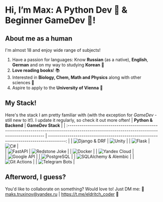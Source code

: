 # Hi, I’m Max: A Python Dev 🐍 & Beginner GameDev 👾!

## About me as a human
I'm almost 18 and enjoy wide range of subjects!
 1. Have a passion for languages: Know **Russian** (as a native), **English**󠁧󠁢󠁥, **German** and on my way to studying **Korean** 📖
 2. **Love reading books**! 📚
 3. Interested in **Biology, Chem, Math and Physics** along with other sciences 📘
 4. Aspire to apply to the **University of Vienna** 🧮

## My Stack!
Here's the stack I am pretty familiar with (with the exception for *GameDev* - still new to it!). I update it regularly, so check it out more often!
|                                                          **Python & Backend**                                                                     |                                   **GameDev Stack**                                      |
| :------------------------------------------------------------------------------------------------------------------------------------------------ | ---------------------------------------------------------------------------------------: |
| ![Django & DRF](https://img.shields.io/badge/Django-Django%20&%20DRF-092E20?style=for-the-badge&logo=Django)                                      | ![Unity](https://img.shields.io/badge/Unity-Unity-FFFFFF?style=for-the-badge&logo=Unity) |
| ![Flask](https://img.shields.io/badge/Flask-Where%20would%20you%20go%20without%20it-000000?style=for-the-badge&logo=Flask)                        | ![C#](https://img.shields.io/badge/C%23-Sharpy!-512BD4?style=for-the-badge&logo=C%23)    |        
| ![FastAPI](https://img.shields.io/badge/FastAPI-I%20am%20Lightning-009688?style=for-the-badge&logo=FastAPI)                                       | ![Redstone Joke](https://img.shields.io/badge/In%20Minecraft%20:\)-Master%20of%20Redstone!-E2231A?style=for-the-badge) |
| ![Docker](https://img.shields.io/badge/Docker-Containerize%20'em%20all!-2496ED?style=for-the-badge&logo=Docker)                                   |
| ![Yandex Cloud](https://img.shields.io/badge/Yandex%20Cloud-Clouds!-5282FF?style=for-the-badge&logo=Yandex%20Cloud)                               |  
| ![Google API](https://img.shields.io/badge/Google%20API-Drive%20&%20Sheets-34A853?style=for-the-badge&logo=Google%20Drive)                        |
| ![PostgreSQL](https://img.shields.io/badge/PostgreSQL-PostgreSQL-4169E1?style=for-the-badge&logo=PostgreSQL)                                      |
| ![SQLAlchemy & Alembic](https://img.shields.io/badge/SQlAlchemy%20+%20Alembic-Database%20Magic-D71F00?style=for-the-badge&logo=SQLAlchemy)        |
| ![Git Actions](https://img.shields.io/badge/GitHub%20Actions-CI/CD-2088FF?style=for-the-badge&logo=GitHub%20Actions)                              |
| ![Telegram Bots](https://img.shields.io/badge/Telegram-Simple%20bots-26A5E4?style=for-the-badge&logo=Telegram)                                    |

## Afterword, I guess?
You'd like to collaborate on something? Would love to! Just DM me:
📨 maks.truxinov@yandex.ru | https://t.me/eldritch_coder 📨
